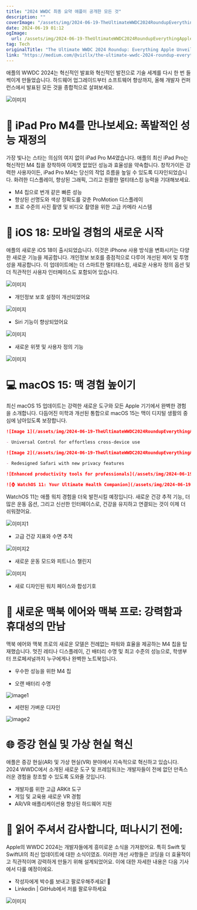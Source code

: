 ```yaml
---
title: "2024 WWDC 최종 요약 애플이 공개한 모든 것"
description: ""
coverImage: "/assets/img/2024-06-19-TheUltimateWWDC2024RoundupEverythingAppleUnveiled_0.png"
date: 2024-06-19 01:12
ogImage: 
  url: /assets/img/2024-06-19-TheUltimateWWDC2024RoundupEverythingAppleUnveiled_0.png
tag: Tech
originalTitle: "The Ultimate WWDC 2024 Roundup: Everything Apple Unveiled"
link: "https://medium.com/@vizllx/the-ultimate-wwdc-2024-roundup-everything-apple-unveiled-78e36a5b5053"
---
```



애플의 WWDC 2024는 혁신적인 발표와 혁신적인 발전으로 기술 세계를 다시 한 번 들썩이게 만들었습니다. 하드웨어 업그레이드부터 소프트웨어 향상까지, 올해 개발자 컨퍼런스에서 발표된 모든 것을 종합적으로 살펴보세요.

![이미지](/assets/img/2024-06-19-TheUltimateWWDC2024RoundupEverythingAppleUnveiled_0.png)

# 🌟 iPad Pro M4를 만나보세요: 폭발적인 성능 재정의

가장 빛나는 스타는 의심의 여지 없이 iPad Pro M4였습니다. 애플의 최신 iPad Pro는 혁신적인 M4 칩을 장착하여 이제껏 없었던 성능과 효율성을 약속합니다. 창작가이든 강력한 사용자이든, iPad Pro M4는 당신의 작업 흐름을 높일 수 있도록 디자인되었습니다. 화려한 디스플레이, 향상된 그래픽, 그리고 원활한 멀티태스킹 능력을 기대해보세요.

<div class="content-ad"></div>

- M4 칩으로 번개 같은 빠른 성능
- 향상된 선명도와 색상 정확도를 갖춘 ProMotion 디스플레이
- 프로 수준의 사진 촬영 및 비디오 촬영을 위한 고급 카메라 시스템

# 🚀 iOS 18: 모바일 경험의 새로운 시작

애플의 새로운 iOS 18이 출시되었습니다. 이것은 iPhone 사용 방식을 변화시키는 다양한 새로운 기능을 제공합니다. 개인정보 보호를 중점적으로 다루어 개선된 제어 및 투명성을 제공합니다. 이 업데이트에는 더 스마트한 멀티태스킹, 새로운 사용자 정의 옵션 및 더 직관적인 사용자 인터페이스도 포함되어 있습니다.

![이미지](/assets/img/2024-06-19-TheUltimateWWDC2024RoundupEverythingAppleUnveiled_1.png)

<div class="content-ad"></div>

- 개인정보 보호 설정이 개선되었어요

![이미지](/assets/img/2024-06-19-TheUltimateWWDC2024RoundupEverythingAppleUnveiled_2.png)

- Siri 기능이 향상되었어요

![이미지](/assets/img/2024-06-19-TheUltimateWWDC2024RoundupEverythingAppleUnveiled_3.png)

<div class="content-ad"></div>

- 새로운 위젯 및 사용자 정의 기능

![이미지](/assets/img/2024-06-19-TheUltimateWWDC2024RoundupEverythingAppleUnveiled_4.png)

# 💻 macOS 15: 맥 경험 높이기

최신 macOS 15 업데이트는 강력한 새로운 도구와 모든 Apple 기기에서 완벽한 경험을 소개합니다. 다듬어진 미학과 개선된 통합으로 macOS 15는 맥이 디지털 생활의 중심에 남아있도록 보장합니다.

<div class="content-ad"></div>

```markdown
![Image 1](/assets/img/2024-06-19-TheUltimateWWDC2024RoundupEverythingAppleUnveiled_5.png)

- Universal Control for effortless cross-device use

![Image 2](/assets/img/2024-06-19-TheUltimateWWDC2024RoundupEverythingAppleUnveiled_6.png)

- Redesigned Safari with new privacy features
```

<div class="content-ad"></div>

```markdown
![Enhanced productivity tools for professionals](/assets/img/2024-06-19-TheUltimateWWDC2024RoundupEverythingAppleUnveiled_7.png)

![⌚ WatchOS 11: Your Ultimate Health Companion](/assets/img/2024-06-19-TheUltimateWWDC2024RoundupEverythingAppleUnveiled_8.png)
```

<div class="content-ad"></div>

WatchOS 11는 애플 워치 경험을 더욱 발전시킬 예정입니다. 새로운 건강 추적 기능, 더 많은 운동 옵션, 그리고 신선한 인터페이스로, 건강을 유지하고 연결되는 것이 이제 더 쉬워졌어요.

![이미지1](/assets/img/2024-06-19-TheUltimateWWDC2024RoundupEverythingAppleUnveiled_9.png)

- 고급 건강 지표와 수면 추적

![이미지2](/assets/img/2024-06-19-TheUltimateWWDC2024RoundupEverythingAppleUnveiled_10.png)

<div class="content-ad"></div>

- 새로운 운동 모드와 피트니스 챌린지

![이미지](/assets/img/2024-06-19-TheUltimateWWDC2024RoundupEverythingAppleUnveiled_11.png)

- 새로 디자인된 워치 페이스와 합성기호

# 💼 새로운 맥북 에어와 맥북 프로: 강력함과 휴대성의 만남

<div class="content-ad"></div>

맥북 에어와 맥북 프로의 새로운 모델은 전례없는 파워와 효율을 제공하는 M4 칩을 탑재했습니다. 멋진 레티나 디스플레이, 긴 배터리 수명 및 최고 수준의 성능으로, 학생부터 프로페셔널까지 누구에게나 완벽한 노트북입니다.

- 우수한 성능을 위한 M4 칩


<div class="content-ad"></div>

- 오랜 배터리 수명

![image1](/assets/img/2024-06-19-TheUltimateWWDC2024RoundupEverythingAppleUnveiled_14.png)

- 세련된 가벼운 디자인

![image2](/assets/img/2024-06-19-TheUltimateWWDC2024RoundupEverythingAppleUnveiled_15.png)

<div class="content-ad"></div>

# 🌐 증강 현실 및 가상 현실 혁신

애플은 증강 현실(AR) 및 가상 현실(VR) 분야에서 지속적으로 혁신하고 있습니다. 2024 WWDC에서 소개된 새로운 도구 및 프레임워크는 개발자들이 전에 없던 만족스러운 경험을 창조할 수 있도록 도와줄 것입니다.

- 개발자를 위한 고급 ARKit 도구
- 게임 및 교육용 새로운 VR 경험
- AR/VR 애플리케이션용 향상된 하드웨어 지원

# 🍻 읽어 주셔서 감사합니다, 떠나시기 전에:

<div class="content-ad"></div>

Apple의 WWDC 2024는 개발자들에게 흥미로운 소식을 가져왔어요. 특히 Swift 및 SwiftUI의 최신 업데이트에 대한 소식이였죠. 이러한 개선 사항들은 코딩을 더 효율적이고 직관적이며 강력하게 만들기 위해 설계되었어요. 이에 대한 자세한 내용은 다음 기사에서 다룰 예정이에요.

- 작성자에게 박수를 보내고 팔로우해주세요! 👏
- Linkedin | GitHub에서 저를 팔로우하세요

![이미지](https://miro.medium.com/v2/resize:fit:1400/0*kujG1SCrgJLl54ok.gif)